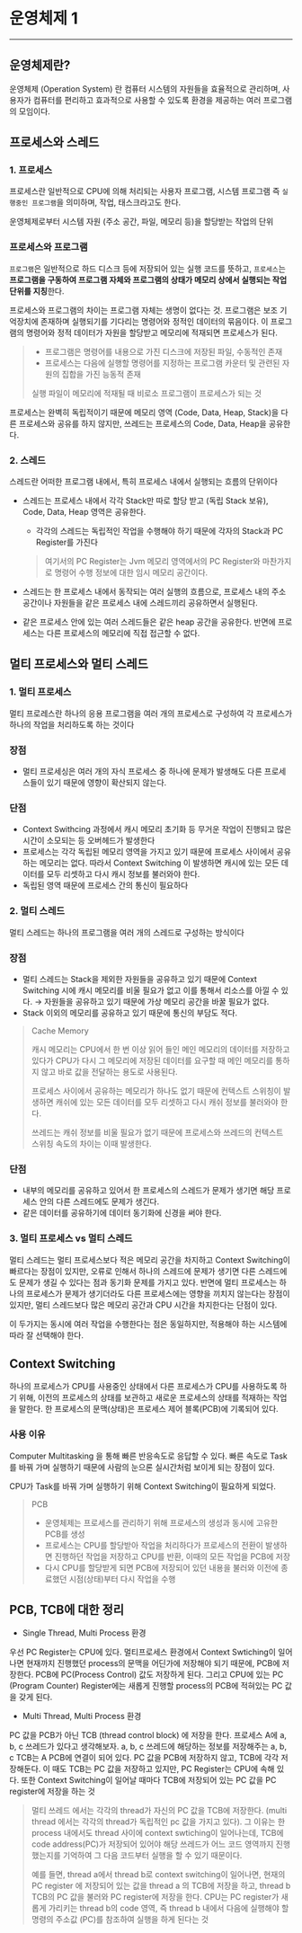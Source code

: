 # 운영체제 1

------

## 운영체제란?

운영체제 (Operation System) 란 컴퓨터 시스템의 자원들을 효율적으로 관리하며, 사용자가 컴퓨터를 편리하고 효과적으로 사용할 수 있도록 환경을 제공하는 여러 프로그램의 모임이다.

## 프로세스와 스레드

### 1. 프로세스

프로세스란 일반적으로 CPU에 의해 처리되는 사용자 프로그램, 시스템 프로그램 즉 `실행중인 프로그램`을 의미하며, 작업, 태스크라고도 한다.

운영체제로부터 시스템 자원 (주소 공간, 파일, 메모리 등)을 할당받는 작업의 단위

### 프로세스와 프로그램

`프로그램`은 일반적으로 하드 디스크 등에 저장되어 있는 실행 코드를 뜻하고, `프로세스`는 **프로그램을 구동하여 프로그램 자체와 프로그램의 상태가 메모리 상에서 실행되는 작업단위를 지칭**한다.

프로세스와 프로그램의 차이는 프로그램 자체는 생명이 없다는 것. 프로그램은 보조 기억장치에 존재하며 실행되기를 기다리는 명령어와 정적인 데이터의 묶음이다. 이 프로그램의 명령어와 정적 데이터가 자원을 할당받고 메모리에 적재되면 프로세스가 된다.

> - 프로그램은 명령어를 내용으로 가진 디스크에 저장된 파일, 수동적인 존재
> - 프로세스는 다음에 실행할 명령어를 지정하는 프로그램 카운터 및 관련된 자원의 집합을 가진 능동적 존재
>
> 실행 파일이 메모리에 적재될 때 비로소 프로그램이 프로세스가 되는 것

프로세스는 완벽히 독립적이기 때문에 메모리 영역 (Code, Data, Heap, Stack)을 다른 프로세스와 공유를 하지 않지만, 쓰레드는 프로세스의 Code, Data, Heap을 공유한다.

### 2. 스레드

스레드란 어떠한 프로그램 내에서, 특히 프로세스 내에서 실행되는 흐름의 단위이다

- 스레드는 프로세스 내에서 각각 Stack만 따로 할당 받고 (독립 Stack 보유), Code, Data, Heap 영역은 공유한다.

  - 각각의 스레드는 독립적인 작업을 수행해야 하기 때문에 각자의 Stack과 PC Register를 가진다

  > 여기서의 PC Register는 Jvm 메모리 영역에서의 PC Register와 마찬가지로 명령어 수행 정보에 대한 임시 메모리 공간이다.

- 스레드는 한 프로세스 내에서 동작되는 여러 실행의 흐름으로, 프로세스 내의 주소 공간이나 자원들을 같은 프로세스 내에 스레드끼리 공유하면서 실행된다.

- 같은 프로세스 안에 있는 여러 스레드들은 같은 heap 공간을 공유한다. 반면에 프로세스는 다른 프로세스의 메모리에 직접 접근할 수 없다.

## 멀티 프로세스와 멀티 스레드

### 1. 멀티 프로세스

멀티 프로레스란 하나의 응용 프로그램을 여러 개의 프로세스로 구성하여 각 프로세스가 하나의 작업을 처리하도록 하는 것이다

### 장점

- 멀티 프로세싱은 여러 개의 자식 프로세스 중 하나에 문제가 발생해도 다른 프로세스들이 있기 때문에 영향이 확산되지 않는다.

### 단점

- Context Swithcing 과정에서 캐시 메모리 초기화 등 무거운 작업이 진행되고 많은 시간이 소모되는 등 오버헤드가 발생한다
- 프로세스는 각각 독립된 메모리 영역을 가지고 있기 때문에 프로세스 사이에서 공유하는 메모리는 없다. 따라서 Context Switching 이 발생하면 캐시에 있는 모든 데이터를 모두 리셋하고 다시 캐시 정보를 불러와야 한다.
- 독립된 영역 때문에 프로세스 간의 통신이 필요하다

### 2. 멀티 스레드

멀티 스레드는 하나의 프로그램을 여러 개의 스레드로 구성하는 방식이다

### 장점

- 멀티 스레드는 Stack을 제외한 자원들을 공유하고 있기 때문에 Context Switching 시에 캐시 메모리를 비울 필요가 없고 이를 통해서 리소스를 아낄 수 있다. → 자원들을 공유하고 있기 때문에 가상 메모리 공간을 바꿀 필요가 없다.
- Stack 이외의 메모리를 공유하고 있기 때문에 통신의 부담도 적다.

> Cache Memory
>
> 캐시 메모리는 CPU에서 한 번 이상 읽어 들인 메인 메모리의 데이터를 저장하고 있다가 CPU가 다시 그 메모리에 저장된 데이터를 요구할 때 메인 메모리를 통하지 않고 바로 값을 전달하는 용도로 사용된다.
>
> 프로세스 사이에서 공유하는 메모리가 하나도 없기 때문에 컨텍스트 스위칭이 발생하면 캐쉬에 있는 모든 데이터를 모두 리셋하고 다시 캐쉬 정보를 불러와야 한다.
>
> 쓰레드는 캐쉬 정보를 비울 필요가 없기 때문에 프로세스와 쓰레드의 컨텍스트 스위칭 속도의 차이는 이때 발생한다.

### 단점

- 내부의 메모리를 공유하고 있어서 한 프로세스의 스레드가 문제가 생기면 해당 프로세스 안의 다른 스레드에도 문제가 생긴다.
- 같은 데이터를 공유하기에 데이터 동기화에 신경을 써야 한다.

### 3. 멀티 프로세스 vs 멀티 스레드

멀티 스레드는 멀티 프로세스보다 적은 메모리 공간을 차지하고 Context Switching이 빠르다는 장점이 있지만, 오류로 인해서 하나의 스레드에 문제가 생기면 다른 스레드에도 문제가 생길 수 있다는 점과 동기화 문제를 가지고 있다. 반면에 멀티 프로세스는 하나의 프로세스가 문제가 생기더라도 다른 프로세스에는 영향을 끼치지 않는다는 장점이 있지만, 멀티 스레드보다 많은 메모리 공간과 CPU 시간을 차지한다는 단점이 있다.

이 두가지는 동시에 여러 작업을 수행한다는 점은 동일하지만, 적용해야 하는 시스템에 따라 잘 선택해야 한다.

## Context Switching

하나의 프로세스가 CPU를 사용중인 상태에서 다른 프로세스가 CPU를 사용하도록 하기 위해, 이전의 프로세스의 상태를 보관하고 새로운 프로세스의 상태를 적재하는 작업을 말한다. 한 프로세스의 문맥(상태)은 프로세스 제어 블록(PCB)에 기록되어 있다.

### 사용 이유

Computer Multitasking 을 통해 빠른 반응속도로 응답할 수 있다. 빠른 속도로 Task를 바꿔 가며 실행하기 때문에 사람의 눈으론 실시간처럼 보이게 되는 장점이 있다.

CPU가 Task를 바꿔 가며 실행하기 위해 Context Switching이 필요하게 되었다.

> PCB
>
> - 운영체제는 프로세스를 관리하기 위해 프로세스의 생성과 동시에 고유한 PCB를 생성
> - 프로세스는 CPU를 할당받아 작업을 처리하다가 프로세스의 전환이 발생하면 진행하던 작업을 저장하고 CPU를 반환, 이때의 모든 작업을 PCB에 저장
> - 다시 CPU를 할당받게 되면 PCB에 저장되어 있던 내용을 불러와 이전에 종료했던 시점(상태)부터 다시 작업을 수행

## PCB, TCB에 대한 정리

- Single Thread, Multi Process 환경

우선 PC Register는 CPU에 있다. 멀티프로세스 환경에서 Context Swtiching이 일어나면 현재까지 진행했던 process의 문맥을 어딘가에 저장해야 되기 때문에, PCB에 저장한다. PCB에 PC(Process Control) 값도 저장하게 된다. 그리고 CPU에 있는 PC (Program Counter) Register에는 새롭게 진행할 process의 PCB에 적혀있는 PC 값을 갖게 된다.

- Multi Thread, Multi Process 환경

PC 값을 PCB가 아닌 TCB (thread control block) 에 저장을 한다. 프로세스 A에 a, b, c 쓰레드가 있다고 생각해보자. a, b, c 쓰레드에 해당하는 정보를 저장해주는 a, b, c TCB는 A PCB에 연결이 되어 있다. PC 값을 PCB에 저장하지 않고, TCB에 각각 저장해둔다. 이 때도 TCB는 PC 값을 저장하고 있지만, PC Register는 CPU에 속해 있다. 또한 Context Switching이 일어날 때마다 TCB에 저장되어 있는 PC 값을 PC register에 저장을 하는 것

> 멀티 쓰레드 에서는 각각의 thread가 자신의 PC 값을 TCB에 저장한다. (multi thread 에서는 각각의 thread가 독립적인 pc 값을 가지고 있다). 그 이유는 한 process 내에서도 thread 사이에 context swtiching이 일어나는데, TCB에 code address(PC)가 저장되어 있어야 해당 쓰레드가 어느 코드 영역까지 진행했는지를 기억하여 그 다음 코드부터 실행을 할 수 있기 때문이다.
>
> 예를 들면, thread a에서 thread b로 context switching이 일어나면, 현재의 PC register 에 저장되어 있는 값을 thread a 의 TCB에 저장을 하고, thread b TCB의 PC 값을 불러와 PC register에 저장을 한다. CPU는 PC register가 새롭게 가리키는 thread b의 code 영역, 즉 thread b 내에서 다음에 실행해야 할 명령의 주소값 (PC)를 참조하여 실행을 하게 된다는 것